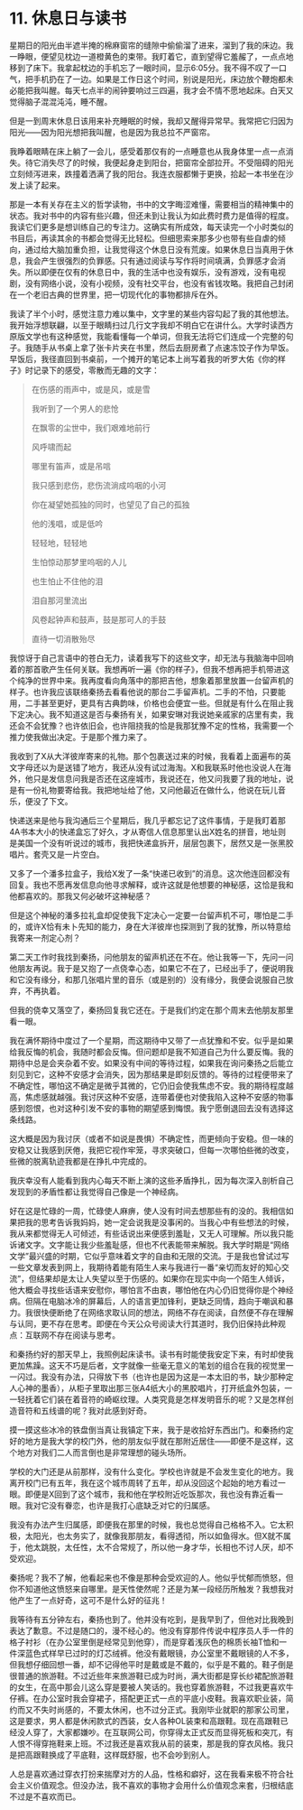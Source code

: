 # 11. 休息日与读书

星期日的阳光由半遮半掩的棉麻窗帘的缝隙中偷偷溜了进来，溜到了我的床边。我一睁眼，便望见枕边一道橙黄色的束带。我盯着它，直到望得它羞赧了，一点点地移到了床下。我拿起枕边的手机忘了一眼时间，显示6:05分。我不得不叹了一口气，把手机扔在了一边。如果是工作日这个时间，别说是阳光，床边放个鞭炮都未必能把我叫醒。每天七点半的闹钟要响过三四遍，我才会不情不愿地起床。白天又觉得脑子混混沌沌，睡不醒。

但是一到周末休息日该用来补充睡眠的时候，我却又醒得异常早。我常把它归因为阳光——因为阳光想把我叫醒，也是因为我总拉不严窗帘。

我睁着眼睛在床上躺了一会儿，感受着那仅有的一点睡意也从我身体里一点一点消失。待它消失尽了的时候，我便起身走到阳台，把窗帘全部拉开。不受阻碍的阳光立刻倾泻进来，跌撞着洒满了我的阳台。我连衣服都懒于更换，拾起一本书坐在沙发上读了起来。

那是一本有关存在主义的哲学读物，书中的文字晦涩难懂，需要相当的精神集中的状态。我对书中的内容有些兴趣，但还未到让我认为如此费时费力是值得的程度。我读它们更多是想训练自己的专注力。这确实有所成效，每天读完一个小时类似的书目后，再读其余的书都会觉得无比轻松。但细思索来那多少也带有些自虐的倾向，通过给大脑加重负担，让我觉得这个休息日没有荒废。如果休息日当真用于休息，我会产生很强烈的负罪感。只有通过阅读与写作将时间填满，负罪感才会消失。所以即便在仅有的休息日中，我的生活中也没有娱乐，没有游戏，没有电视剧，没有网络小说，没有小视频，没有社交平台，也没有省钱攻略。我把自己封闭在一个老旧古典的世界里，把一切现代化的事物都排斥在外。

我读了半个小时，感觉注意力难以集中，文字里的某些内容勾起了我的其他想法。我开始浮想联翩，以至于眼睛扫过几行文字我却不明白它在讲什么。大学时读西方原版文学也有这种感觉，我能看懂每一个单词，但我无法将它们连成一个完整的句子。我随手从书桌上拿了张卡片夹在书里，然后去厨房煮了点速冻饺子作为早饭。早饭后，我径直回到书桌前，一个摊开的笔记本上尚写着我的听罗大佑《你的样子》时记录下的感受，零散而无趣的文字：

> 在伤感的雨声中，或是风，或是雪
>
> 我听到了一个男人的悲怆
>
> 在飘零的尘世中，我们艰难地前行
>
> 风呼啸而起
>
> 哪里有笛声，或是吊唁
>
> 我只感到悲伤，悲伤流淌成呜咽的小河
>
> 你在凝望她孤独的同时，也望见了自己的孤独
>
> 他的浅唱，或是低吟
>
> 轻轻地，轻轻地
>
> 生怕惊动那梦里呜咽的人儿
>
> 也生怕止不住他的泪
>
> 泪自那河里流出
>
> 风卷起钟声和鼓声，鼓是那可人的手鼓
>
> 直待一切消散殆尽

我惊讶于自己言语中的苍白无力，读着我写下的这些文字，却无法与我脑海中回响着的那首歌产生任何关联。我想再听一遍《你的样子》，但我不想再把手机带进这个纯净的世界中来。我再度看向角落中的那把吉他，想象着那里放置一台留声机的样子。也许我应该联络秦扬去看看他说的那台二手留声机。二手的不怕，只要能用，二手甚至更好，更具有古典韵味，价格也会便宜一些。但就是有什么在阻止我下定决心。我不知道这是否与秦扬有关，如果安琳对我说她亲戚家的店里有卖，我还会不会犹豫？也许依旧会，也许阻挠我的恰是我那犹豫不定的性格，我需要一个推力使我做出决定。于是那个推力来了。

我收到了X从大洋彼岸寄来的礼物。那个包裹送过来的时候，我看着上面遍布的英文字母还以为是送错了地方，我还从没有试过海淘。X和我联系时他也没说人在海外，他只是发信息问我是否还在这座城市，我说还在，他又问我要了我的地址，说是有一份礼物要寄给我。我把地址给了他，又问他最近在做什么，他说在玩儿音乐，便没了下文。

快递送来是他与我沟通后三个星期后，我几乎都忘记了这件事情，于是我盯着那4A书本大小的快递盒忘了好久，才从寄信人信息那里认出X姓名的拼音，地址则是美国一个没有听说过的城市，我把快递盒拆开，层层包裹下，居然又是一张黑胶唱片。套壳又是一片空白。

又多了一个潘多拉盒子，我给X发了一条“快递已收到”的消息。这次他连回都没有回复。我也不愿再发信息向他寻求解释，或许这就是他想要的神秘感，这恰是我和他都喜欢的。那我又何必破坏这神秘感？

但是这个神秘的潘多拉礼盒却促使我下定决心一定要一台留声机不可，哪怕是二手的，或许X恰有未卜先知的能力，身在大洋彼岸也探测到了我的犹豫，所以特意给我寄来一剂定心剂？

第二天工作时我找到秦扬，问他朋友的留声机还在不在。他让我等一下，先问一问他朋友再说。我于是又抱了一点侥幸心态，如果它不在了，已经出手了，便说明我和它没有缘分，和那几张唱片里的音乐（或是别的）没有缘分，我便会说服自己放弃，不再执着。

但我的侥幸又落空了，秦扬回复我它还在。于是我们约定在那个周末去他朋友那里看一眼。

我在满怀期待中度过了一个星期，而这期待中又带了一点犹豫和不安。似乎是如果给我反悔的机会，我随时都会反悔。但问题却是我不知道自己为什么要反悔。我的期待中总是会夹杂着不安。如果没有中间的等待过程，如果我在询问秦扬之后能立刻见到它，这种不安感才会消失，因为那结果是即刻反馈的。等待的过程便带来了不确定性，哪怕这不确定是微乎其微的，它仍旧会使我焦虑不安。我的期待程度越高，焦虑感就越强。我讨厌这种不安感，连带着便也对使我陷入这种不安感的物事感到怨恨，也对这种引发不安的事物的期望感到悔恨。我宁愿倒退回去没有选择这条线路。

这大概是因为我讨厌（或者不如说是畏惧）不确定性，而更倾向于安稳。但一味的安稳又让我感到厌倦，我把它视作牢笼，寻求突破口，但每一次哪怕些微的改变，些微的脱离轨迹我都是在挣扎中完成的。

我庆幸没有人能看到我内心每天不断上演的这些矛盾挣扎，因为每次深入剖析自己发现到的矛盾性都让我觉得自己像是一个神经病。

好在这是忙碌的一周，忙碌使人麻痹，使人没有时间去想那些有的没的。我相信如果把我的思考告诉我妈妈，她一定会说我是没事闲的。当我心中有些想法的时候，我从来都觉得无人可倾述，有些话说出来便感到羞耻，又无人可理解。所以我只能诉诸文字。文字能让我少些羞耻感，但也不代表能带来解脱。我大学时期是“网络文学”最兴盛的时期，它似乎意味着文字的自由和无限的交流。于是我也曾试过写一些文章发表到网上，我期待着能有陌生人来与我进行一番“亲切而友好的知心交流”，但结果却是太让人失望以至于伤感的。如果你在现实中向一个陌生人倾诉，他大概会寻找些话语来安慰你，哪怕言不由衷，哪怕他在内心仍旧觉得你是个神经病。但隔在电脑冰冷的屏幕后，人的语言更加锋利，更缺乏同情，趋向于嘲讽和暴力。我很快便断绝了在网络求取认同的想法，网络不存在阅读，自然便不存在理解与认同，更不存在思考。即便在今天公众号阅读大行其道时，我仍旧保持此种观点：互联网不存在阅读与思考。

和秦扬约好的那天早上，我照例起床读书。读书有时能使我安定下来，有时却使我更加焦躁。这天不巧是后者，文字就像一些毫无意义的笔划的组合在我的视觉里一一闪过。我没有办法，只得放下书（也许也是因为这是一本太旧的书，缺少那种定人心神的墨香），从柜子里取出那三张A4纸大小的黑胶唱片，打开纸盒外包装，一一轻抚着它们装在着音符的崎岖纹理。人类究竟是怎样发明音乐的呢？又是怎样创造音符和五线谱的呢？我对此感到好奇。

摸一摸这些冰冷的铁盘倒当真让我镇定下来，我于是收拾好东西出门。和秦扬约定好的地方是我大学的校门外，他的朋友似乎就在那附近居住——即便不是这样，这个地方对我们二人而言倒也是非常理想的碰头场所。

学校的大门还是从前那样，没有什么变化。学校也许就是不会发生变化的地方。我离开校门已有五年，我在这个城市周转了五年，却从没回这个起始的地方看过一眼。即便是X回到了这个城市，我和他在学校附近吃饭那次，我也没有靠近看一眼。我对它没有眷恋，也许是我打心底缺乏对它的归属感。

我没有办法产生归属感，即便我在那里的时候，我也总觉得自己格格不入。它太积极，太阳光，也太务实了，就像我那朋友，看得透彻，所以如鱼得水。但X就不属于，他太跳脱，太任性，太不合常规了，所以他一身才华，长相也不讨人厌，却不受欢迎。

秦扬呢？我不了解，他看起来也不像是那种会受欢迎的人。他似乎忧郁而愤怒，但你不知道他这愤怒来自哪里。是天性使然呢？还是为某一段经历所触发？我想我对他产生了一点好奇，这可不是什么好的征兆！

我等待有五分钟左右，秦扬也到了。他并没有吃到，是我早到了，但他对比我晚到表达了歉意。不过是随口的，漫不经心的。他没有穿那件传说中程序员人手一件的格子衬衫（在办公室里倒是经常见到他穿），而是穿着浅灰色的棉质长袖T恤和一件深蓝色式样早已过时的灯芯绒裤。他没有戴眼镜，办公室里不戴眼镜的人不多，但我想仔细回想一番，却不记得他平时是戴或是不戴的，似乎是不戴的。鞋子倒是很普通的旅游鞋。不过近些年来旅游鞋已成为时尚，满大街都是穿长纱裙配旅游鞋的女生，在高中那会儿这么穿是要被人笑话的。我也穿着旅游鞋，不过我更喜欢牛仔裤。在办公室时我会穿裙子，搭配更正式一点的平底小皮鞋。我喜欢职业装，简约而又不失时尚感的，不要太休闲，也不过分正式。我刚毕业就职的那家公司里，这是要求，男人都是休闲款式的西装，女人各种OL装束和高跟鞋。现在高跟鞋已经没人穿了，大家都嫌吵。在互联网公司，你穿得太正式反而显得死板和突兀，有人恨不得穿拖鞋来上班。不过我还是喜欢我从前的装束，那是我的穿衣风格。我只是把高跟鞋换成了平底鞋，这样既舒服，也不会吵到别人。

人总是喜欢通过穿衣打扮来揣摩对方的人品，性格和癖好，这在我看来极不符合社会主义价值观念。但没办法，我不喜欢的事物才会用什么价值观念来套，归根结底不过是不喜欢而已。
